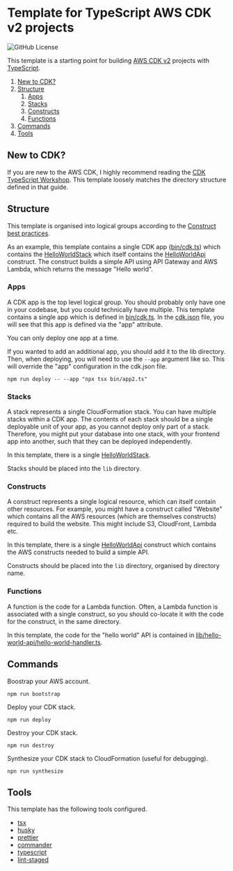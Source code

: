 # Template for TypeScript AWS CDK v2 projects

![GitHub License](https://img.shields.io/github/license/dangreaves/template-cdk)

This template is a starting point for building [AWS CDK v2](https://docs.aws.amazon.com/cdk/api/v2/docs/aws-construct-library.html) projects with [TypeScript](https://www.typescriptlang.org).

1. [New to CDK?](#new-to-cdk)
2. [Structure](#structure)
   1. [Apps](#apps)
   2. [Stacks](#stacks)
   3. [Constructs](#constructs)
   4. [Functions](#functions)
3. [Commands](#commands)
4. [Tools](#tools)

## New to CDK?

If you are new to the AWS CDK, I highly recommend reading the [CDK TypeScript Workshop](https://cdkworkshop.com/20-typescript.html). This template loosely matches the directory structure defined in that guide.

## Structure

This template is organised into logical groups according to the [Construct best practices](https://docs.aws.amazon.com/cdk/v2/guide/best-practices.html#best-practices-constructs).

As an example, this template contains a single CDK app ([bin/cdk.ts](./bin/cdk.ts)) which contains the [HelloWorldStack](./lib/hello-world-stack.ts) which itself contains the [HelloWorldApi](./lib/hello-world-api/hello-world-api.ts) construct. The construct builds a simple API using API Gateway and AWS Lambda, which returns the message "Hello world".

### Apps

A CDK app is the top level logical group. You should probably only have one in your codebase, but you could technically have multiple. This template contains a single app which is defined in [bin/cdk.ts](./bin/cdk.ts). In the [cdk.json](./cdk.json) file, you will see that this app is defined via the "app" attribute.

You can only deploy one app at a time.

If you wanted to add an additional app, you should add it to the lib directory. Then, when deploying, you will need to use the `--app` argument like so. This will override the "app" configuration in the cdk.json file.

```
npm run deploy -- --app "npx tsx bin/app2.ts"
```

### Stacks

A stack represents a single CloudFormation stack. You can have multiple stacks within a CDK app. The contents of each stack should be a single deployable unit of your app, as you cannot deploy only part of a stack. Therefore, you might put your database into one stack, with your frontend app into another, such that they can be deployed independently.

In this template, there is a single [HelloWorldStack](./lib/hello-world-stack.ts).

Stacks should be placed into the `lib` directory.

### Constructs

A construct represents a single logical resource, which can itself contain other resources. For example, you might have a construct called "Website" which contains all the AWS resources (which are themselves constructs) required to build the website. This might include S3, CloudFront, Lambda etc.

In this template, there is a single [HelloWorldApi](./lib/hello-world-api/hello-world-api.ts) construct which contains the AWS constructs needed to build a simple API.

Constructs should be placed into the `lib` directory, organised by directory name.

### Functions

A function is the code for a Lambda function. Often, a Lambda function is associated with a single construct, so you should co-locate it with the code for the construct, in the same directory.

In this template, the code for the "hello world" API is contained in [lib/hello-world-api/hello-world-handler.ts](./lib/hello-world-api/hello-world-handler.ts).

## Commands

Boostrap your AWS account.

```
npm run bootstrap
```

Deploy your CDK stack.

```
npm run deploy
```

Destroy your CDK stack.

```
npm run destroy
```

Synthesize your CDK stack to CloudFormation (useful for debugging).

```
npn run synthesize
```

## Tools

This template has the following tools configured.

- [tsx](https://github.com/privatenumber/tsx)
- [husky](https://github.com/typicode/husky)
- [prettier](https://prettier.io)
- [commander](https://github.com/tj/commander.js)
- [typescript](https://www.typescriptlang.org)
- [lint-staged](https://github.com/lint-staged/lint-staged)

